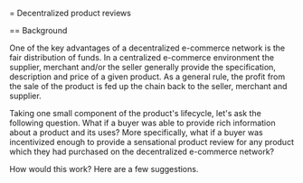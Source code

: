 = Decentralized product reviews

== Background

One of the key advantages of a decentralized e-commerce network is the fair distribution of funds. In a centralized e-commerce environment the supplier, merchant and/or the seller generally provide the specification, description and price of a given product. As a general rule, the profit from the sale of the product is fed up the chain back to the seller, merchant and supplier.

Taking one small component of the product's lifecycle, let's ask the following question. What if a buyer was able to provide rich information about a product and its uses? More specifically, what if a buyer was incentivized enough to provide a sensational product review for any product which they had purchased on the decentralized e-commerce network?

How would this work? Here are a few suggestions.




